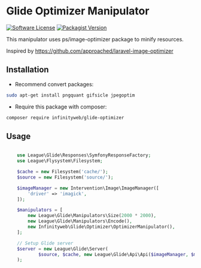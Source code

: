 # Glide Optimizer Manipulator

[![Software License](https://img.shields.io/badge/license-MIT-brightgreen.svg?style=flat-square)](LICENSE)
[![Packagist Version](https://img.shields.io/packagist/v/infinityweb/glide-optimizer.svg?style=flat-square)](https://packagist.org/packages/infinityweb/glide-optimizer)

This manipulator uses ps/image-optimizer package to minify resources.

Inspired by https://github.com/approached/laravel-image-optimizer

## Installation

- Recommend convert packages:
```bash
sudo apt-get install pngquant gifsicle jpegoptim
```

- Require this package with composer:
```bash
composer require infinityweb/glide-optimizer
```

## Usage

```php

    use League\Glide\Responses\SymfonyResponseFactory;
    use League\Flysystem\Filesystem;

    $cache = new Filesystem('cache/');
    $source = new Filesystem('source/');

    $imageManager = new Intervention\Image\ImageManager([
        'driver' => 'imagick',
    ]);

    $manipulators = [
        new League\Glide\Manipulators\Size(2000 * 2000),
        new League\Glide\Manipulators\Encode(),
        new Infinityweb\Glide\Optimizer\OptimizerManipulator(),
    ];

    // Setup Glide server
    $server = new League\Glide\Server(
            $source, $cache, new League\Glide\Api\Api($imageManager, $manipulators)
    );

```